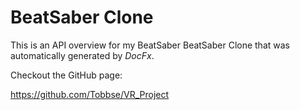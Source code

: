 
# BeatSaber Clone
This is an API overview for my BeatSaber BeatSaber Clone that was automatically generated by *DocFx*.

Checkout the GitHub page:

https://github.com/Tobbse/VR_Project
